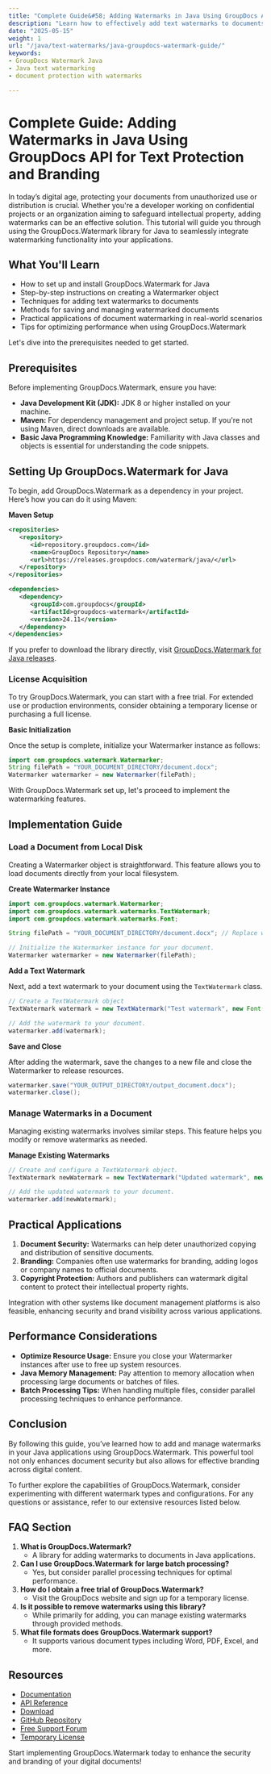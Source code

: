 ```yaml
---
title: "Complete Guide&#58; Adding Watermarks in Java Using GroupDocs API for Text Protection and Branding"
description: "Learn how to effectively add text watermarks to documents using the GroupDocs.Watermark library in Java. Enhance document security and branding with this comprehensive guide."
date: "2025-05-15"
weight: 1
url: "/java/text-watermarks/java-groupdocs-watermark-guide/"
keywords:
- GroupDocs Watermark Java
- Java text watermarking
- document protection with watermarks

---
```



# Complete Guide: Adding Watermarks in Java Using GroupDocs API for Text Protection and Branding

In today’s digital age, protecting your documents from unauthorized use or distribution is crucial. Whether you're a developer working on confidential projects or an organization aiming to safeguard intellectual property, adding watermarks can be an effective solution. This tutorial will guide you through using the GroupDocs.Watermark library for Java to seamlessly integrate watermarking functionality into your applications.

## What You'll Learn

- How to set up and install GroupDocs.Watermark for Java
- Step-by-step instructions on creating a Watermarker object
- Techniques for adding text watermarks to documents
- Methods for saving and managing watermarked documents
- Practical applications of document watermarking in real-world scenarios
- Tips for optimizing performance when using GroupDocs.Watermark

Let's dive into the prerequisites needed to get started.

## Prerequisites

Before implementing GroupDocs.Watermark, ensure you have:

- **Java Development Kit (JDK):** JDK 8 or higher installed on your machine.
- **Maven:** For dependency management and project setup. If you're not using Maven, direct downloads are available.
- **Basic Java Programming Knowledge:** Familiarity with Java classes and objects is essential for understanding the code snippets.

## Setting Up GroupDocs.Watermark for Java

To begin, add GroupDocs.Watermark as a dependency in your project. Here’s how you can do it using Maven:

**Maven Setup**

```xml
<repositories>
   <repository>
      <id>repository.groupdocs.com</id>
      <name>GroupDocs Repository</name>
      <url>https://releases.groupdocs.com/watermark/java/</url>
   </repository>
</repositories>

<dependencies>
   <dependency>
      <groupId>com.groupdocs</groupId>
      <artifactId>groupdocs-watermark</artifactId>
      <version>24.11</version>
   </dependency>
</dependencies>
```

If you prefer to download the library directly, visit [GroupDocs.Watermark for Java releases](https://releases.groupdocs.com/watermark/java/).

### License Acquisition

To try GroupDocs.Watermark, you can start with a free trial. For extended use or production environments, consider obtaining a temporary license or purchasing a full license.

**Basic Initialization**

Once the setup is complete, initialize your Watermarker instance as follows:

```java
import com.groupdocs.watermark.Watermarker;
String filePath = "YOUR_DOCUMENT_DIRECTORY/document.docx";
Watermarker watermarker = new Watermarker(filePath);
```

With GroupDocs.Watermark set up, let's proceed to implement the watermarking features.

## Implementation Guide

### Load a Document from Local Disk

Creating a Watermarker object is straightforward. This feature allows you to load documents directly from your local filesystem.

**Create Watermarker Instance**

```java
import com.groupdocs.watermark.Watermarker;
import com.groupdocs.watermark.watermarks.TextWatermark;
import com.groupdocs.watermark.watermarks.Font;

String filePath = "YOUR_DOCUMENT_DIRECTORY/document.docx"; // Replace with your actual file path

// Initialize the Watermarker instance for your document.
Watermarker watermarker = new Watermarker(filePath);
```

**Add a Text Watermark**

Next, add a text watermark to your document using the `TextWatermark` class.

```java
// Create a TextWatermark object
TextWatermark watermark = new TextWatermark("Test watermark", new Font("Arial", 12));

// Add the watermark to your document.
watermarker.add(watermark);
```

**Save and Close**

After adding the watermark, save the changes to a new file and close the Watermarker to release resources.

```java
watermarker.save("YOUR_OUTPUT_DIRECTORY/output_document.docx");
watermarker.close();
```

### Manage Watermarks in a Document

Managing existing watermarks involves similar steps. This feature helps you modify or remove watermarks as needed.

**Manage Existing Watermarks**

```java
// Create and configure a TextWatermark object.
TextWatermark newWatermark = new TextWatermark("Updated watermark", new Font("Arial", 14));

// Add the updated watermark to your document.
watermarker.add(newWatermark);
```

## Practical Applications

1. **Document Security:** Watermarks can help deter unauthorized copying and distribution of sensitive documents.
2. **Branding:** Companies often use watermarks for branding, adding logos or company names to official documents.
3. **Copyright Protection:** Authors and publishers can watermark digital content to protect their intellectual property rights.

Integration with other systems like document management platforms is also feasible, enhancing security and brand visibility across various applications.

## Performance Considerations

- **Optimize Resource Usage:** Ensure you close your Watermarker instances after use to free up system resources.
- **Java Memory Management:** Pay attention to memory allocation when processing large documents or batches of files.
- **Batch Processing Tips:** When handling multiple files, consider parallel processing techniques to enhance performance.

## Conclusion

By following this guide, you’ve learned how to add and manage watermarks in your Java applications using GroupDocs.Watermark. This powerful tool not only enhances document security but also allows for effective branding across digital content.

To further explore the capabilities of GroupDocs.Watermark, consider experimenting with different watermark types and configurations. For any questions or assistance, refer to our extensive resources listed below.

## FAQ Section

1. **What is GroupDocs.Watermark?**
   - A library for adding watermarks to documents in Java applications.
2. **Can I use GroupDocs.Watermark for large batch processing?**
   - Yes, but consider parallel processing techniques for optimal performance.
3. **How do I obtain a free trial of GroupDocs.Watermark?**
   - Visit the GroupDocs website and sign up for a temporary license.
4. **Is it possible to remove watermarks using this library?**
   - While primarily for adding, you can manage existing watermarks through provided methods.
5. **What file formats does GroupDocs.Watermark support?**
   - It supports various document types including Word, PDF, Excel, and more.

## Resources

- [Documentation](https://docs.groupdocs.com/watermark/java/)
- [API Reference](https://reference.groupdocs.com/watermark/java)
- [Download](https://releases.groupdocs.com/watermark/java/)
- [GitHub Repository](https://github.com/groupdocs-watermark/GroupDocs.Watermark-for-Java)
- [Free Support Forum](https://forum.groupdocs.com/c/watermark/10)
- [Temporary License](https://purchase.groupdocs.com/temporary-license/)

Start implementing GroupDocs.Watermark today to enhance the security and branding of your digital documents!
